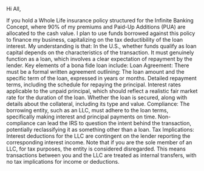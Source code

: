 Hi All,

If you hold a Whole Life insurance policy structured for the Infinite Banking Concept, where 90% of my premiums and Paid-Up Additions (PUA) are allocated to the cash value. I plan to use funds borrowed against this policy to finance my business, capitalizing on the tax deductibility of the loan interest.
My understanding is that:
In the U.S., whether funds qualify as loan capital depends on the characteristics of the transaction. It must genuinely function as a loan, which involves a clear expectation of repayment by the lender. Key elements of a bona fide loan include:
Loan Agreement: There must be a formal written agreement outlining:
The loan amount and the specific term of the loan, expressed in years or months.
Detailed repayment terms, including the schedule for repaying the principal.
Interest rates applicable to the unpaid principal, which should reflect a realistic fair market rate for the duration of the loan.
Whether the loan is secured, along with details about the collateral, including its type and value.
Compliance: The borrowing entity, such as an LLC, must adhere to the loan terms, specifically making interest and principal payments on time. Non-compliance can lead the IRS to question the intent behind the transaction, potentially reclassifying it as something other than a loan.
Tax Implications: Interest deductions for the LLC are contingent on the lender reporting the corresponding interest income. Note that if you are the sole member of an LLC, for tax purposes, the entity is considered disregarded. This means transactions between you and the LLC are treated as internal transfers, with no tax implications for income or deductions.

